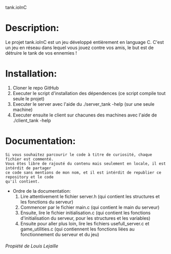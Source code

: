 tank.ioInC

# Description:
  Le projet tank.ioInC est un jeu développé entièrement en language C.
  C'est un jeu en réseau dans lequel vous jouez contre vos amis,
  le but est de détruire le tank de vos ennemies !

# Installation:
  1. Cloner le repo GitHub
  2. Executer le script d'installation des dépendences (ce script compile tout seule le projet)
  3. Executer le server avec l'aide du ./server_tank -help (sur une seule machine)
  4. Executer ensuite le client sur chacunes des machines avec l'aide de ./client_tank -help

# Documentation:

    Si vous souhaitez parcourir le code à titre de curiosité, chaque fichier est commenté.
    Vous êtes libre de rajouté du contenu mais seulement en locale, il est intérdit de partager
    ce code sans mentions de mon nom, et il est intérdit de republier ce repository et le code
    qu'il contient.
  
  - Ordre de la documentation:
    1. Lire attentivement le fichier server.h (qui contient les structures et les fonctions du serveur)
    2. Commencer par le fichier main.c (qui contient le main du serveur)
    3. Ensuite, lire le fichier initialisation.c (qui contient les fonctions d'initialisation du serveur, pour les structures et les variables)
    4. Ensuite pour aller plus loin, lire les fichiers usefull_server.c et game_utilities.c (qui contiennent les fonctions liées au fonctionnement du serveur et du jeu)


###### Propiété de Louis Lejaille
